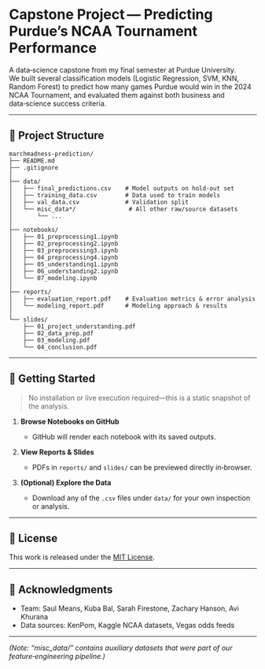 # Capstone Project — Predicting Purdue’s NCAA Tournament Performance

A data‑science capstone from my final semester at Purdue University.  
We built several classification models (Logistic Regression, SVM, KNN, Random Forest) to predict how many games Purdue would win in the 2024 NCAA Tournament, and evaluated them against both business and data‑science success criteria.

---

## 📁 Project Structure

```text
marchmadness-prediction/
├── README.md
├── .gitignore
│
├── data/
│   ├── final_predictions.csv    # Model outputs on hold‑out set
│   ├── training_data.csv        # Data used to train models
│   ├── val_data.csv             # Validation split
│   └── misc_data*/               # All other raw/source datasets
│       └── ...
│
├── notebooks/
│   ├── 01_preprocessing1.ipynb
│   ├── 02_preprocessing2.ipynb
│   ├── 03_preprocessing3.ipynb
│   ├── 04_preprocessing4.ipynb
│   ├── 05_understanding1.ipynb
│   ├── 06_understanding2.ipynb
│   └── 07_modeling.ipynb
│
├── reports/
│   ├── evaluation_report.pdf    # Evaluation metrics & error analysis
│   └── modeling_report.pdf      # Modeling approach & results
│
└── slides/
    ├── 01_project_understanding.pdf
    ├── 02_data_prep.pdf
    ├── 03_modeling.pdf
    └── 04_conclusion.pdf
```
---

## 🚀 Getting Started

> No installation or live execution required—this is a static snapshot of the analysis.

1. **Browse Notebooks on GitHub**  
   - GitHub will render each notebook with its saved outputs.  

2. **View Reports & Slides**  
   - PDFs in `reports/` and `slides/` can be previewed directly in‑browser.  

3. **(Optional) Explore the Data**  
   - Download any of the `.csv` files under `data/` for your own inspection or analysis.

---

## 🔖 License

This work is released under the [MIT License](LICENSE).

---

## 📝 Acknowledgments

- Team: Saul Means, Kuba Bal, Sarah Firestone, Zachary Hanson, Avi Khurana  
- Data sources: KenPom, Kaggle NCAA datasets, Vegas odds feeds  

---

*(Note: “misc_data/” contains auxiliary datasets that were part of our feature‑engineering pipeline.)*  
